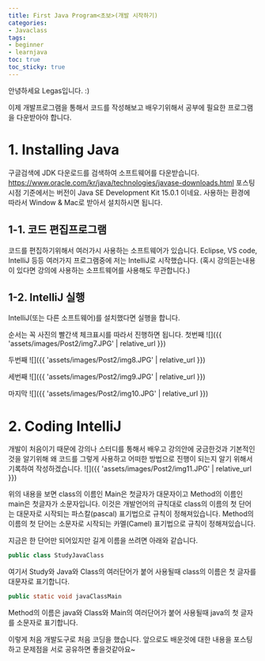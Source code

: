 ```yaml
---
title: First Java Program<초보>(개발 시작하기)
categories:
- Javaclass
tags:
- beginner
- learnjava
toc: true
toc_sticky: true
---
```


안녕하세요 Legas입니다. :)

이제 개발프로그램을 통해서 코드를 작성해보고 배우기위해서 공부에 필요한 프로그램을 다운받아야 합니다.

# 1. Installing Java
구글검색에 JDK 다운로드를 검색하여 소프트웨어를 다운받습니다.
<https://www.oracle.com/kr/java/technologies/javase-downloads.html>
포스팅 시점 기준에서는 버전이 Java SE Development Kit 15.0.1 이네요.
사용하는 환경에 따라서 Window & Mac로 받아서 설치하시면 됩니다.

## 1-1. 코드 편집프로그램
코드를 편집하기위해서 여러가시 사용하는 소프트웨어가 있습니다.
Eclipse, VS code, IntelliJ 등등 여러가지 프로그램중에 저는 IntelliJ로 시작했습니다.
(혹시 강의듣는내용이 있다면 강의에 사용하는 소프트웨어를 사용해도 무관합니다.)

## 1-2. IntelliJ 실행
IntelliJ(또는 다른 소프트웨어)를 설치했다면 실행을 합니다.

순서는 꼭 사진의 빨간색 체크표시를 따라서 진행하면 됩니다.
첫번째
![]({{ 'assets/images/Post2/img7.JPG' | relative_url }})

두번째
![]({{ 'assets/images/Post2/img8.JPG' | relative_url }})

세번째
![]({{ 'assets/images/Post2/img9.JPG' | relative_url }})

마지막
![]({{ 'assets/images/Post2/img10.JPG' | relative_url }})

# 2. Coding IntelliJ
개발이 처음이기 때문에 강의나 스터디를 통해서 배우고 강의안에 궁금한것과 기본적인것을 알기위해
왜 코드를 그렇게 사용하고 어떠한 방법으로 진행이 되는지 알기 위해서 기록하여 작성하겠습니다.
![]({{ 'assets/images/Post2/img11.JPG' | relative_url }})

위의 내용을 보면 class의 이름인 Main은 첫글자가 대문자이고 Method의 이름인 main은 첫글자가 소문자입니다.
이것은 개발언어의 규칙대로
class의 이름의 첫 단어는 대문자로 시작되는 파스칼(pascal) 표기법으로 규칙이 정해져있습니다.
Method의 이름의 첫 단어는 소문자로 시작되는 카멜(Camel) 표기법으로 규칙이 정해져있습니다.

지금은 한 단어만 되어있지만 길게 이름을 쓰려면 아래와 같습니다.
```java
public class StudyJavaClass
```
여기서 Study와 Java와 Class의 여러단어가 붙어 사용될때 class의 이름은 첫 글자를 대문자로 표기합니다.

```java
public static void javaClassMain
```
Method의 이름은 java와 Class와 Main의 여러단어가 붙어 사용될때 java의 첫 글자를 소문자로 표기합니다.

이렇게 처음 개발도구로 처음 코딩을 했습니다.
앞으로도 배운것에 대한 내용을 포스팅하고 문제점을 서로 공유하면 좋을것같아요~
